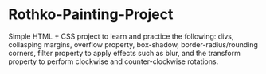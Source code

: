 # Rothko-Painting-Project
Simple HTML + CSS project to learn and practice the following: divs, collasping margins, overflow property, box-shadow,
border-radius/rounding corners, filter property to apply effects such as blur, and the transform property to perform clockwise and counter-clockwise rotations.
